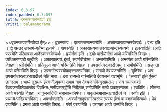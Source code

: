```yaml
---
index: 6.3.97
index_padded: 6.3.097
sutra: द्व्यन्तरुपसर्गेभ्योऽप ईत्‌
vritti: balamanorama

---
```

<<द्व्यन्तरुपसर्गेभ्योऽप ईत्>> - द्व्यन्तरुप । कृतसमासान्तस्येति । अकारप्रत्ययान्तस्येत्यर्थः । एभ्य इति । द्वि अन्तर् उपसर्ग-एतेभ्य इत्यर्थः । अपस्येति । अकारप्रत्ययान्तस्याऽप्शब्दस्येत्यर्थः । ईत्स्यादिति ।आदेः परस्ये॑ति परिभाषया आदेरकारस्येत्यर्थः । द्वयोर्गता इति । द्वयोः पार्सयोर्गता आपो यस्मिन्निति विग्रहः । व्यधिकरणपदो बहुव्रीहिः । अकारप्रत्ययः,ईत्त्वं, सवर्णदीर्घश्च । अन्तरीपमिति । अन्तर्गता आपो यस्मिन्निति विग्रहः । प्तीपमिति । प्रतिकूला आपो यस्मिन्निति विग्रहः । उपसर्गात्परत्वादीत्त्वम् । समीपमिति । सङ्गता आपो यस्मिन्निति विग्रहः । उपसर्गात्परस्योदाहरणान्तरमिदम् । समापो देवयजनमिति । श्रुतिरेषा । अत्र उपसर्गात्परत्वाऽभावादीत्त्वं नेति भावः । देवा इज्यन्ते यस्मिन्निति देवयजनं यज्ञभूमिः । "समाप" इति पुंस्त्वं छान्दसम् । भाष्ये तुसमाप ईत्त्वं ने॑त्युक्त्वा समापं नाम देवयजनमित्युदाह्मतम् । तत्र समापशब्दो देवयजनविशेषवाच्येव विवक्षितः,समीपसमृद्धी॑ति निर्देशात्,समीप॑मिति भाष्ये उदाहरणाच्च । स्वविति । शोभना आपो यस्येति विग्रहः ।न पूजना॑दिति समासान्तनिषेधः । अकृतसमासान्तत्वादीत्त्वं न । स्वपी इति । प्रथम#आद्विवचनमिदम् । अवर्णान्ताद्वेति । अवर्णान्तादुपसर्गात्परस्याऽपस्य ईत्त्वं वा वक्तव्यमित्यर्थः । प्रेपं प्रापमिति । प्रगता आपो यस्येति विग्रहः । परेपं परापमिति । परागता आपो यस्येति विग्रहः । 